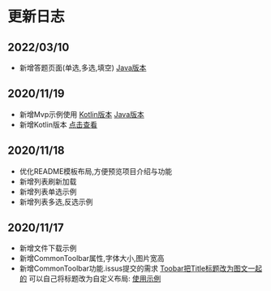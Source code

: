 # 更新日志

## 2022/03/10
+ 新增答题页面(单选,多选,填空) [Java版本](https://github.com/manitozhang/QuickAndroid/blob/master/app/src/main/java/com/library/question/QuestionActivity.java)

## 2020/11/19
+ 新增Mvp示例使用 [Kotlin版本](https://github.com/manitozhang/QuickAndroid/blob/kotlin/app/src/main/java/com/library/login/LoginActivity.kt)   [Java版本](https://github.com/manitozhang/QuickAndroid/blob/java/app/src/main/java/com/library/login/LoginActivity.java)
+ 新增Kotlin版本 [点击查看](https://github.com/manitozhang/QuickAndroid/tree/kotlin)

## 2020/11/18
+ 优化README模板布局,方便预览项目介绍与功能
+ 新增列表刷新加载
+ 新增列表单选示例
+ 新增列表多选,反选示例

## 2020/11/17
+ 新增文件下载示例
+ 新增CommonToolbar属性,字体大小,图片宽高
+ 新增CommonToolbar功能.issus提交的需求 [Toobar把Title标题改为图文一起的](https://github.com/manitozhang/QuickAndroid/issues/2) 可以自己将标题改为自定义布局: [使用示例](https://github.com/manitozhang/QuickAndroid/blob/master/app/src/main/java/com/library/toolbar/CommonToolbarActivity.java)

